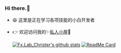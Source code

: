 ###    Hi there.👋</br>
- 😆 这里是正在学习各项技能的小白开发者</br></br>
- 👉 欢迎访问我的✨[私人小屋](https://fxlabtinystar.cn/)💫</br></br>
[![Fx.Lab_Christer's github stats](https://github-readme-stats.vercel.app/api?username=FreeXMelody&showicons=true&theme=vue)](https://github.com/FreeXMelody/github-readme-stats)
[![ReadMe Card](https://github-readme-stats.vercel.app/api/pin/?username=FreeXMelody&repo=RapidController&theme=vue)](https://github.com/FreeXMelody/RapidController)
